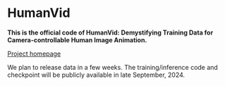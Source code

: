# HumanVid

**This is the official code of HumanVid: Demystifying Training Data for Camera-controllable Human Image Animation.**

[Project homepage](https://humanvid.github.io/)

We plan to release data in a few weeks. The training/inference code and checkpoint will be publicly available in late September, 2024.
